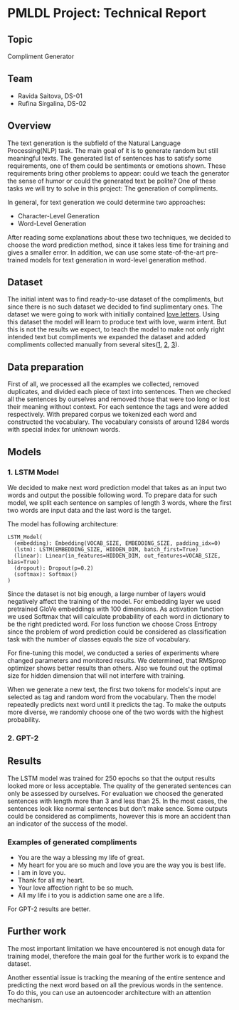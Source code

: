 # PMLDL Project: Technical Report


## Topic
Compliment Generator


## Team
* Ravida Saitova, DS-01
* Rufina Sirgalina, DS-02


## Overview

The text generation is the subfield of the Natural Language Processing(NLP) task. The main goal of it is to generate random but still meaningful texts. The generated list of sentences has to satisfy some requirements, one of them could be sentiments or emotions shown. These requirements bring other problems to appear: could we teach the generator the sense of humor or could the generated text be polite? One of these tasks we will try to solve in this project: The generation of compliments. 

In general, for text generation we could determine two approaches:
* Character-Level Generation
* Word-Level Generation

After reading some explanations about these two techniques, we decided to choose the word prediction method, since it takes less time for training and gives a smaller error. In addition, we can use some state-of-the-art pre-trained models for text generation in word-level generation method.


## Dataset

The initial intent was to find ready-to-use dataset of the compliments, but since there is no such dataset we decided to find suplimentary ones. The dataset we were going to work with initially contained [love letters](https://www.kaggle.com/fillerink/love-letters). Using this dataset the model will learn to produce text with love, warm intent. But this is not the results we expect, to teach the model to make not only right intended text but compliments we expanded the dataset and added compliments collected manually from several sites([1](https://www.thetalka.com/love-letters-for-her/), [2](https://memesbams.com/love-letters-for-her/), [3](https://www.legit.ng/1218152-deep-love-letters-ll-cry.html)).


## Data preparation

First of all, we processed all the examples we collected, removed duplicates, and divided each piece of text into sentences. 
Then we checked all the sentences by ourselves and removed those that were too long or lost their meaning without context. 
For each sentence the tags <Start-Of-Sequence> and <End-Of-Sequence> were added respectively.
With prepared corpus we tokenized each word and constructed the vocabulary. The vocabulary consists of around 1284 words with special index for unknown words.   


## Models

### 1. LSTM Model

We decided to make next word prediction model that takes as an input two words and output the possible following word. 
To prepare data for such model, we split each sentence on samples of length 3 words, where the first two words are input data and the last word is the target.

The model has following architecture:
```
LSTM_Model(
  (embedding): Embedding(VOCAB_SIZE, EMBEDDING_SIZE, padding_idx=0)
  (lstm): LSTM(EMBEDDING_SIZE, HIDDEN_DIM, batch_first=True)
  (linear): Linear(in_features=HIDDEN_DIM, out_features=VOCAB_SIZE, bias=True)
  (dropout): Dropout(p=0.2)
  (softmax): Softmax()
)
```
Since the dataset is not big enough, a large number of layers would negatively affect the training of the model. 
For embedding layer we used pretrained GloVe embeddings with 100 dimensions. 
As activation function we used Softmax that will calculate probability of each word in dictionary to be the right predicted word. 
For loss function we choose Cross Entropy since the problem of word prediction could be considered as classification task with the number of classes equals the size of vocabulary.
 
For fine-tuning this model, we conducted a series of experiments where changed parameters and monitored results. 
We determined, that RMSprop optimizer shows better results than others. 
Also we found out the optimal size for hidden dimension that will not interfere with training.

When we generate a new text, the first two tokens for models's input are selected as <SOS> tag and random word from the vocabulary. Then the model repeatedly predicts next word until it predicts the <EOS> tag. To make the outputs more diverse, we randomly choose one of the two words with the highest probability.

### 2. GPT-2

## Results

The LSTM model was trained for 250 epochs so that the output results looked more or less acceptable. The quality of the generated sentences can only be assessed by ourselves. For evaluation we choosed the generated sentences with length more than 3 and less than 25. In the most cases, the sentences look like normal sentences but don't make sence. Some outputs could be considered as compliments, however this is more an accident than an indicator of the success of the model.

### Examples of generated compliments
  
* You are the way a blessing my life of great.
* My heart for you are so much and love you are the way you is best life.
* I am in love you.
* Thank for all my heart.
* Your love affection right to be so much.
* All my life i to you is addiction same one are a life.
  
For GPT-2 results are better. 
  
  
## Further work

The most important limitation we have encountered is not enough data for training model, therefore the main goal for the further work is to expand the dataset. 

Another essential issue is tracking the meaning of the entire sentence and predicting the next word based on all the previous words in the sentence. To do this, you can use an autoencoder architecture with an attention mechanism.
